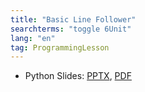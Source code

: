 ```yaml
---
title: "Basic Line Follower"
searchterms: "toggle 6Unit"
lang: "en"
tag: ProgrammingLesson
---
```

 <ul>

 <li class="ng-binding">Python Slides:
 <a href="PyProgrammingLessons/LineFollower.pptx">PPTX</a>,
 <a href="PyProgrammingLessons/LineFollower.pdf">PDF</a>
 </li>
 </ul>
